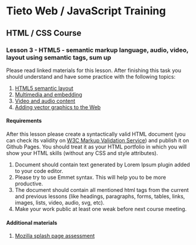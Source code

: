 # Tieto Web / JavaScript Training

## HTML / CSS Course
### Lesson 3 - HTML5 - semantic markup language, audio, video, layout using semantic tags, sum up

Please read linked materials for this lesson.
After finishing this task you should understand and have some practice with the following topics:

1. [HTML5 semantic layout](https://gist.github.com/thomd/9220049)
2. [Multimedia and embedding](https://developer.mozilla.org/en-US/docs/Learn/HTML/Multimedia_and_embedding)
3. [Video and audio content](https://developer.mozilla.org/en-US/docs/Learn/HTML/Multimedia_and_embedding/Video_and_audio_content)
4. [Adding vector graphics to the Web](https://developer.mozilla.org/en-US/docs/Learn/HTML/Multimedia_and_embedding/Adding_vector_graphics_to_the_Web)


#### Requirements
After this lesson please create a syntactically valid HTML document (you can check its validity 
on [W3C Markup Validation Service](https://validator.w3.org/)) and publish it on Github Pages.
You should treat it as your HTML portfolio in which you will show your HTML skills (without any CSS and style attributes).
1. Document should contain text generated by Lorem Ipsum plugin added to your code editor.
2. Please try to use Emmet syntax. This will help you to be more productive.
3. The document should contain all mentioned html tags from the current and previous lessons
 (like headings, paragraphs, forms, tables, links, images, lists, video, audio, svg, etc).
4. Make your work public at least one weak before next course meeting.

#### Additional materials
1. [Mozilla splash page assessment](https://developer.mozilla.org/en-US/docs/Learn/HTML/Multimedia_and_embedding/Mozilla_splash_page)
